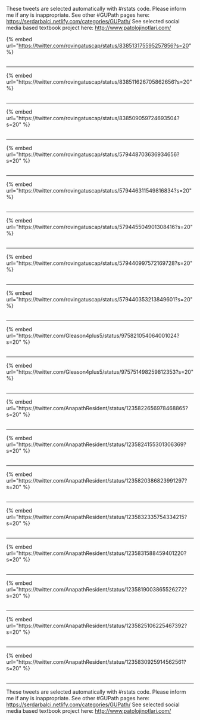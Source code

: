 

These tweets are selected automatically with #rstats code. Please inform me if any is inappropriate.
See other #GUPath pages here: https://serdarbalci.netlify.com/categories/GUPath/ 
See selected social media based textbook project here: http://www.patolojinotlari.com/

{% embed url="https://twitter.com/rovingatuscap/status/838513175595257856?s=20" %}<br>
<br>
<hr>
{% embed url="https://twitter.com/rovingatuscap/status/838511626705862656?s=20" %}<br>
<br>
<hr>
{% embed url="https://twitter.com/rovingatuscap/status/838509059724693504?s=20" %}<br>
<br>
<hr>
{% embed url="https://twitter.com/rovingatuscap/status/579448703636934656?s=20" %}<br>
<br>
<hr>
{% embed url="https://twitter.com/rovingatuscap/status/579446311549816834?s=20" %}<br>
<br>
<hr>
{% embed url="https://twitter.com/rovingatuscap/status/579445504901308416?s=20" %}<br>
<br>
<hr>
{% embed url="https://twitter.com/rovingatuscap/status/579440997572169728?s=20" %}<br>
<br>
<hr>
{% embed url="https://twitter.com/rovingatuscap/status/579440353213849601?s=20" %}<br>
<br>
<hr>
{% embed url="https://twitter.com/Gleason4plus5/status/975821054064001024?s=20" %}<br>
<br>
<hr>
{% embed url="https://twitter.com/Gleason4plus5/status/975751498259812353?s=20" %}<br>
<br>
<hr>
{% embed url="https://twitter.com/AnapathResident/status/1235822656978468865?s=20" %}<br>
<br>
<hr>
{% embed url="https://twitter.com/AnapathResident/status/1235824155301306369?s=20" %}<br>
<br>
<hr>
{% embed url="https://twitter.com/AnapathResident/status/1235820386823991297?s=20" %}<br>
<br>
<hr>
{% embed url="https://twitter.com/AnapathResident/status/1235832335754334215?s=20" %}<br>
<br>
<hr>
{% embed url="https://twitter.com/AnapathResident/status/1235831588459401220?s=20" %}<br>
<br>
<hr>
{% embed url="https://twitter.com/AnapathResident/status/1235819003865526272?s=20" %}<br>
<br>
<hr>
{% embed url="https://twitter.com/AnapathResident/status/1235825106225467392?s=20" %}<br>
<br>
<hr>
{% embed url="https://twitter.com/AnapathResident/status/1235830925914562561?s=20" %}<br>
<br>
<hr>


These tweets are selected automatically with #rstats code. Please inform me if any is inappropriate.
See other #GUPath pages here: https://serdarbalci.netlify.com/categories/GUPath/ 
See selected social media based textbook project here: http://www.patolojinotlari.com/
